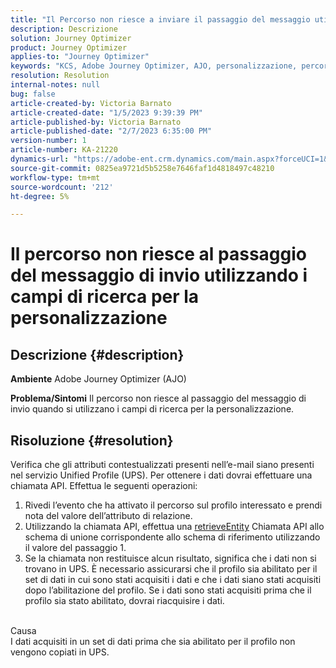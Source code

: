 ```yaml
---
title: "Il Percorso non riesce a inviare il passaggio del messaggio utilizzando i campi di ricerca per la personalizzazione"
description: Descrizione
solution: Journey Optimizer
product: Journey Optimizer
applies-to: "Journey Optimizer"
keywords: "KCS, Adobe Journey Optimizer, AJO, personalizzazione, percorso fallisce"
resolution: Resolution
internal-notes: null
bug: false
article-created-by: Victoria Barnato
article-created-date: "1/5/2023 9:39:39 PM"
article-published-by: Victoria Barnato
article-published-date: "2/7/2023 6:35:00 PM"
version-number: 1
article-number: KA-21220
dynamics-url: "https://adobe-ent.crm.dynamics.com/main.aspx?forceUCI=1&pagetype=entityrecord&etn=knowledgearticle&id=3cfaf76f-418d-ed11-81ac-6045bd006239"
source-git-commit: 0825ea9721d5b5258e7646faf1d4818497c48210
workflow-type: tm+mt
source-wordcount: '212'
ht-degree: 5%

---
```


# Il percorso non riesce al passaggio del messaggio di invio utilizzando i campi di ricerca per la personalizzazione

## Descrizione {#description}

<b>Ambiente</b>
Adobe Journey Optimizer (AJO)


<b>Problema/Sintomi</b>
Il percorso non riesce al passaggio del messaggio di invio quando si utilizzano i campi di ricerca per la personalizzazione.


## Risoluzione {#resolution}


Verifica che gli attributi contestualizzati presenti nell’e-mail siano presenti nel servizio Unified Profile (UPS). Per ottenere i dati dovrai effettuare una chiamata API. Effettua le seguenti operazioni:

1. Rivedi l’evento che ha attivato il percorso sul profilo interessato e prendi nota del valore dell’attributo di relazione.
2. Utilizzando la chiamata API, effettua una [retrieveEntity](https://developer.adobe.com/experience-platform-apis/references/profile/#tag/Entities/operation/retrieveEntity) Chiamata API allo schema di unione corrispondente allo schema di riferimento utilizzando il valore del passaggio 1.
3. Se la chiamata non restituisce alcun risultato, significa che i dati non si trovano in UPS. È necessario assicurarsi che il profilo sia abilitato per il set di dati in cui sono stati acquisiti i dati e che i dati siano stati acquisiti dopo l’abilitazione del profilo. Se i dati sono stati acquisiti prima che il profilo sia stato abilitato, dovrai riacquisire i dati.



<br>Causa<br>
I dati acquisiti in un set di dati prima che sia abilitato per il profilo non vengono copiati in UPS.

